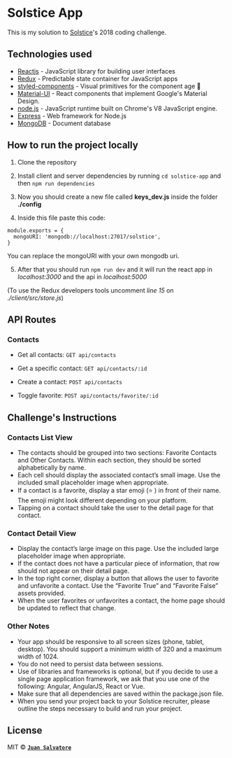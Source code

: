 # Solstice App

This is my solution to <a href="https://www.solstice.com/">Solstice</a>'s 2018 coding challenge.


## Technologies used

- [Reactjs](https://reactjs.org/) - JavaScript library for building user interfaces
- [Redux](https://redux.js.org/) - Predictable state container for JavaScript apps
- [styled-components](https://www.styled-components.com/) - Visual primitives for the component age 💅
- [Material-UI](https://material-ui.com/) - React components that implement Google's Material Design.
- [node.js](https://nodejs.org/) - JavaScript runtime built on Chrome's V8 JavaScript engine.
- [Express](https://expressjs.com/) - Web framework for Node.js
- [MongoDB](https://www.mongodb.com/) - Document database

## How to run the project locally

1. Clone the repository

2. Install client and server dependencies by running `cd solstice-app` and then `npm run dependencies`

3. Now you should create a new file called **keys_dev.js** inside the folder **./config** 

4. Inside this file paste this code:
```
module.exports = {
  mongoURI: 'mongodb://localhost:27017/solstice',
}
```
You can replace the mongoURI with your own mongodb uri.

5. After that you should run `npm run dev` and it will run the react app in *localhost:3000* and the api in *localhost:5000*

(To use the Redux developers tools uncomment *line 15* on *./client/src/store.js*)

## API Routes 

### Contacts

- Get all contacts:
`GET api/contacts`

- Get a specific contact:
`GET api/contacts/:id`

- Create a contact: 
`POST api/contacts`

- Toggle favorite:
`POST api/contacts/favorite/:id`

## Challenge's Instructions

### Contacts List View

- The contacts should be grouped into two sections: Favorite Contacts and Other
Contacts. Within each section, they should be sorted alphabetically by name.
- Each cell should display the associated contact’s small image. Use the included
small placeholder image when appropriate.
- If a contact is a favorite, display a star emoji (⭐ ) in front of their name. The emoji
might look different depending on your platform.
- Tapping on a contact should take the user to the detail page for that contact.

### Contact Detail View

- Display the contact’s large image on this page. Use the included large placeholder
image when appropriate.
- If the contact does not have a particular piece of information, that row should not
appear on their detail page.
- In the top right corner, display a button that allows the user to favorite and unfavorite
a contact. Use the “Favorite True” and “Favorite False” assets provided.
- When the user favorites or unfavorites a contact, the home page should be updated to reflect that change.

### Other Notes

- Your app should be responsive to all screen sizes (phone, tablet, desktop). You
should support a minimum width of 320 and a maximum width of 1024.
- You do not need to persist data between sessions.
- Use of libraries and frameworks is optional, but if you decide to use a single page
application framework, we ask that you use one of the following: Angular, AngularJS,
React or Vue.
- Make sure that all dependencies are saved within the package.json file.
- When you send your project back to your Solstice recruiter, please outline the steps
necessary to build and run your project.

## License

MIT © **[`Juan Salvatore`](http://juansalvatore.com)**
